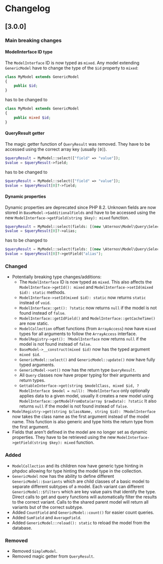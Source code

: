 # Changelog

## [3.0.0]

### Main breaking changes
#### ModelInterface ID type
The `ModelInterface` ID is now typed as `mixed`. Any model extending `GenericModel`
  have to change the type of the `$id` property to `mixed`:
```php
class MyModel extends GenericModel
{
    public $id;
}
```
has to be changed to
```php
class MyModel extends GenericModel
{
    public mixed $id;
}
```

#### QueryResult getter
The magic getter function of `QueryResult` was removed. They have to be accessed using the correct
array key (usually `[0]`).
```php
$queryResult = MyModel::select(["field" => "value"]);
$value = $queryResult->field;
```
has to be changed to
```php
$queryResult = MyModel::select(["field" => "value"]);
$value = $queryResult[0]?->field;
```

#### Dynamic properties
Dynamic properties are deprecated since PHP 8.2. Unknown fields are now stored in `BaseModel->$additionalFields`
and have to be accessed using the new `ModelInterface->getField(string $key): mixed` function.
```php
$queryResult = MyModel::select(fields: [(new \Aternos\Model\Query\SelectField("field"))->setAlias("alias")]);
$value = $queryResult[0]?->alias;
```
has to be changed to
```php
$queryResult = MyModel::select(fields: [(new \Aternos\Model\Query\SelectField("field"))->setAlias("alias")]);
$value = $queryResult[0]?->getField("alias");
```

### Changed
- Potentially breaking type changes/additions:
    - The `ModelInterface` ID is now typed as `mixed`. This also affects the
      `ModelInterface->getId(): mixed` and `ModelInterface->setId(mixed $id): static` methods.
    - `ModelInterface->setId(mixed $id): static` now returns `static` instead of `void`.
    - `ModelInterface::get(): ?static` now returns `null` if the model is not found 
       instead of `false`.
    - `ModelInterface::getIdField()` and `ModelInterface::getCacheTime()` are now static.
    - `ModelCollection` offset functions (from `ArrayAccess`) now have `mixed` types for all 
      arguments to follow the `ArrayAccess` interface.
    - `ModelRegistry->get(): ?ModelInterface` now returns `null` if the model is not found 
       instead of `false`.
    - `BaseModel->__construct(mixed $id)` now has the typed argument `mixed $id`.
    - `GenericModel::select()` and `GenericModel::update()` now have fully typed arguments.
    - `GenericModel->set()` now has the return type `QueryResult`.
    - All `Query` classes now have proper typing for their arguments and return types.
    - `GettableInterface->get(string $modelClass, mixed $id, ?ModelInterface $model = null): ?ModelInterface` only optionally
      applies data to a given model, usually it creates a new model using `ModelInterface::getModelFromData(array $rawData): ?static`
      It also returns `null` if the model is not found instead of `false`.
- `ModelRegistry->get(string $className, string $id): ?ModelInterface` now takes the class name
  as the first argument instead of the model name. This function is also generic and type hints
  the return type from the first argument.
- Fields that aren't defined in the model are no longer set as dynamic properties. They
  have to be retrieved using the new `ModelInterface->getField(string $key): mixed` function.
  
### Added
- `ModelCollection` and its children now have generic type hinting in phpdoc allowing for type
  hinting the model type in the collection.
- `GenericModel` now has the ability to define different `GenericModel::$variants` which are child
  classes of a basic model to separate different subtypes of a model. Each variant can different 
  `GenericModel::$filters` which are key value pairs that identify the type. Direct calls to get and 
  query functions will automatically filter the results to the correct variant. Calls to the shared
  parent model will return all variants but of the correct subtype.
- Added `CountField` and `GenericModel::count()` for easier count queries.
- Added `SumField` and `AverageField`.
- Added `GenericModel::reload(): static` to reload the model from the database.

### Removed
- Removed `SimpleModel`.
- Removed magic getter from `QueryResult`.